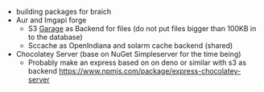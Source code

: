 - building packages for braich
- Aur and Imgapi forge
	- S3 [Garage](https://git.deuxfleurs.fr/Deuxfleurs/garage) as Backend for files (do not put files bigger than 100KB in to the database)
	- Sccache as OpenIndiana and solarm cache backend (shared)
- Chocolatey Server (base on NuGet Simpleserver for the time being)
	- Probably make an express based on on deno or similar with s3 as backend https://www.npmjs.com/package/express-chocolatey-server